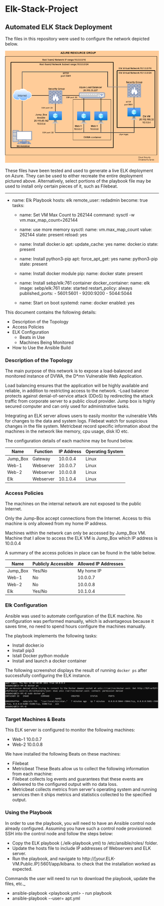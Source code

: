 # Elk-Stack-Project
## Automated ELK Stack Deployment

The files in this repository were used to configure the network depicted below.

![Network Diagram](Network_Diagrams/Network_Diagram.drawio.png)

These files have been tested and used to generate a live ELK deployment on Azure. They can be used to either recreate the entire deployment pictured above. Alternatively, select portions of the playbook file may be used to install only certain pieces of it, such as Filebeat.

  - ---
- name: Elk Playbook
  hosts: elk
  remote_user: redadmin
  become: true
  tasks:

    - name: Set VM Max Count to 262144
      command: sysctl -w vm.max_map_count=262144

    - name: use more memory
      sysctl:
        name: vm.max_map_count
        value: 262144
        state: present
        reload: yes

    - name: Install docker.io
      apt:
        update_cache: yes
        name: docker.io
        state: present

    - name: Install python3-pip
      apt:
        force_apt_get: yes
        name: python3-pip
        state: present

    - name: Install docker module
      pip:
        name: docker
        state: present

    - name:  Install sebp/elk:761 container
      docker_container:
        name: elk
        image: sebp/elk:761
        state: started
        restart_policy: always
        published_ports:
          - 5601:5601
          - 9200:9200
          - 5044:5044

    - name: Start on boot
      systemd:
        name: docker
        enabled: yes

This document contains the following details:
- Description of the Topology
- Access Policies
- ELK Configuration
  - Beats in Use
  - Machines Being Monitored
- How to Use the Ansible Build


### Description of the Topology

The main purpose of this network is to expose a load-balanced and monitored instance of DVWA, the D*mn Vulnerable Web Application.

Load balancing ensures that the application will be highly available and reliable, in addition to restricting access to the network.
-Load balancer protects against denial-of-service attack (DDoS) by redirecting the attack traffic from corporate server to a public cloud provider. Jump box is highly secured computer and can only used for administrative tasks.

Integrating an ELK server allows users to easily monitor the vulnerable VMs for changes to the data and system logs.
Filebeat watch for suspicious changes in the file system.
Metricbeat record specific information about the machines in the network like memory, cpu usage, disk IO etc.

The configuration details of each machine may be found below.

| Name     | Function | IP Address | Operating System |
|----------|----------|------------|------------------|
| Jump_Box | Gateway  | 10.0.0.4   | Linux            |
| Web-1    | Webserver| 10.0.0.7   | Linux            |
| Web-2    | Webserver| 10.0.0.8   | Linux            |
| Elk      | Webserver| 10.1.0.4   | Linux            |

### Access Policies

The machines on the internal network are not exposed to the public Internet. 

Only the Jump-Box accept connections from the Internet. Access to this machine is only allowed from my home IP address.

Machines within the network can only be accessed by Jump_Box VM.
Machine that I allow to access the ELK VM is Jump_Box which IP address is 10.0.0.4 

A summary of the access policies in place can be found in the table below.

| Name     | Publicly Accessible | Allowed IP Addresses |
|----------|---------------------|----------------------|
| Jump_Box | Yes/No              | My home IP           |
| Web-1    | No                  | 10.0.0.7             |
| Web-2    | No                  | 10.0.0.8             |
| Elk      | Yes/No              | 10.1.0.4             |

### Elk Configuration

Ansible was used to automate configuration of the ELK machine. No configuration was performed manually, which is advantageous because it saves time, no need to spend hours configure the machines manually. 

The playbook implements the following tasks:
- Install docker.io
- Install pip3
- Istall Docker python module
- Install and launch a docker container

The following screenshot displays the result of running `docker ps` after successfully configuring the ELK instance.

![docker ps output](Ansible/Ansible_Container.png)

### Target Machines & Beats
This ELK server is configured to monitor the following machines:
- Web-1 10.0.0.7
- Web-2 10.0.0.8

We have installed the following Beats on these machines:
- Filebeat
- Metricbeat
These Beats allow us to collect the following information from each machine:
- Filebeat collects log events and guarantees that these events are delivered to the configured output with no data loss.
- Metricbeat collects metrics from server's operating system and running services then it ships metrics and statistics collected to the specified output.

### Using the Playbook
In order to use the playbook, you will need to have an Ansible control node already configured. Assuming you have such a control node provisioned: 
SSH into the control node and follow the steps below:
- Copy the ELK playbook (./elk-playbook.yml) to /etc/ansible/roles/ folder.
- Update the hosts file to include IP addresses of Webservers and ELK server.
- Run the playbook, and navigate to http://[your.ELK-VM.Public.IP]:5601/app/kibana. to check that the installation worked as expected.

Commands the user will need to run to download the playbook, update the files, etc._
- ansible-playbook <playbook.yml> - run playbook
- ansible-playbook --user=<hosts> apt.yml
